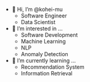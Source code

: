 - 👋 Hi, I’m @kohei-mu
  - Software Engineer
  - Data Scientist
- 👀 I’m interested in ...
  - Software Development
  - Machine Learning 
  - NLP
  - Anomaly Detection
- 🌱 I’m currently learning ...
  - Recommendation System
  - Information Retrieval

<!---
kohei-mu/kohei-mu is a ✨ special ✨ repository because its `README.md` (this file) appears on your GitHub profile.
You can click the Preview link to take a look at your changes.
--->

